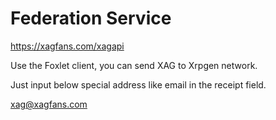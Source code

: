 # Federation Service

https://xagfans.com/xagapi

Use the Foxlet client, you can send XAG to Xrpgen network.

Just input below special address like email in the receipt field.

xag@xagfans.com